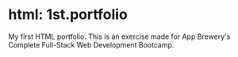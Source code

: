 # html: 1st.portfolio
My first HTML portfolio.
This is an exercise made for App Brewery's Complete Full-Stack Web Development Bootcamp.
